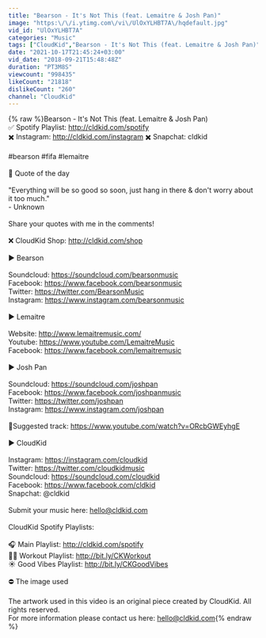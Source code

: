 ```yaml
---
title: "Bearson - It's Not This (feat. Lemaitre & Josh Pan)"
image: "https:\/\/i.ytimg.com\/vi\/UlOxYLHBT7A\/hqdefault.jpg"
vid_id: "UlOxYLHBT7A"
categories: "Music"
tags: ["CloudKid","Bearson - It's Not This (feat. Lemaitre & Josh Pan)","bearson"]
date: "2021-10-17T21:45:24+03:00"
vid_date: "2018-09-21T15:48:48Z"
duration: "PT3M8S"
viewcount: "998435"
likeCount: "21818"
dislikeCount: "260"
channel: "CloudKid"
---
```

{% raw %}Bearson - It's Not This (feat. Lemaitre &amp; Josh Pan)<br />✅ Spotify Playlist: <a rel="nofollow" target="blank" href="http://cldkid.com/spotify">http://cldkid.com/spotify</a><br />✖️ Instagram: <a rel="nofollow" target="blank" href="http://cldkid.com/instagram">http://cldkid.com/instagram</a> ✖️ Snapchat: cldkid<br /><br />#bearson #fifa #lemaitre<br /><br />💬 Quote of the day<br /><br />&quot;Everything will be so good so soon, just hang in there &amp; don't worry about it too much.&quot;<br />- Unknown<br /><br />Share your quotes with me in the comments! <br /><br />❌ CloudKid Shop: <a rel="nofollow" target="blank" href="http://cldkid.com/shop">http://cldkid.com/shop</a><br /><br />▶️ Bearson<br /><br />Soundcloud: <a rel="nofollow" target="blank" href="https://soundcloud.com/bearsonmusic">https://soundcloud.com/bearsonmusic</a><br />Facebook: <a rel="nofollow" target="blank" href="https://www.facebook.com/bearsonmusic">https://www.facebook.com/bearsonmusic</a><br />Twitter: <a rel="nofollow" target="blank" href="https://twitter.com/BearsonMusic">https://twitter.com/BearsonMusic</a><br />Instagram: <a rel="nofollow" target="blank" href="https://www.instagram.com/bearsonmusic">https://www.instagram.com/bearsonmusic</a><br /><br />▶️ Lemaitre<br /><br />Website: <a rel="nofollow" target="blank" href="http://www.lemaitremusic.com/">http://www.lemaitremusic.com/</a><br />Youtube: <a rel="nofollow" target="blank" href="https://www.youtube.com/LemaitreMusic">https://www.youtube.com/LemaitreMusic</a><br />Facebook: <a rel="nofollow" target="blank" href="https://www.facebook.com/lemaitremusic">https://www.facebook.com/lemaitremusic</a><br /><br />▶️ Josh Pan<br /><br />Soundcloud: <a rel="nofollow" target="blank" href="https://soundcloud.com/joshpan">https://soundcloud.com/joshpan</a><br />Facebook: <a rel="nofollow" target="blank" href="https://www.facebook.com/joshpanmusic">https://www.facebook.com/joshpanmusic</a><br />Twitter: <a rel="nofollow" target="blank" href="https://twitter.com/joshpan">https://twitter.com/joshpan</a><br />Instagram: <a rel="nofollow" target="blank" href="https://www.instagram.com/joshpan">https://www.instagram.com/joshpan</a><br /><br />🎵Suggested track: <a rel="nofollow" target="blank" href="https://www.youtube.com/watch?v=ORcbGWEyhgE">https://www.youtube.com/watch?v=ORcbGWEyhgE</a><br /><br />▶️ CloudKid <br /><br />Instagram: <a rel="nofollow" target="blank" href="https://instagram.com/cloudkid">https://instagram.com/cloudkid</a><br />Twitter: <a rel="nofollow" target="blank" href="https://twitter.com/cloudkidmusic">https://twitter.com/cloudkidmusic</a><br />Soundcloud: <a rel="nofollow" target="blank" href="https://soundcloud.com/cloudkid">https://soundcloud.com/cloudkid</a><br />Facebook: <a rel="nofollow" target="blank" href="https://www.facebook.com/cldkid">https://www.facebook.com/cldkid</a><br />Snapchat: @cldkid<br /><br />Submit your music here: hello@cldkid.com<br /><br />CloudKid Spotify Playlists:<br /><br />🎧 Main Playlist: <a rel="nofollow" target="blank" href="http://cldkid.com/spotify">http://cldkid.com/spotify</a><br />💪🏻 Workout Playlist: <a rel="nofollow" target="blank" href="http://bit.ly/CKWorkout">http://bit.ly/CKWorkout</a><br />☀️ Good Vibes Playlist: <a rel="nofollow" target="blank" href="http://bit.ly/CKGoodVibes">http://bit.ly/CKGoodVibes</a><br /><br />⛔️ The image used<br /><br />The artwork used in this video is an original piece created by CloudKid. All rights reserved. <br />For more information please contact us here: hello@cldkid.com{% endraw %}
